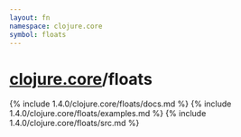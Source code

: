 ```yaml
---
layout: fn
namespace: clojure.core
symbol: floats
---
```


# [clojure.core](../)/floats

{% include 1.4.0/clojure.core/floats/docs.md %}
{% include 1.4.0/clojure.core/floats/examples.md %}
{% include 1.4.0/clojure.core/floats/src.md %}

